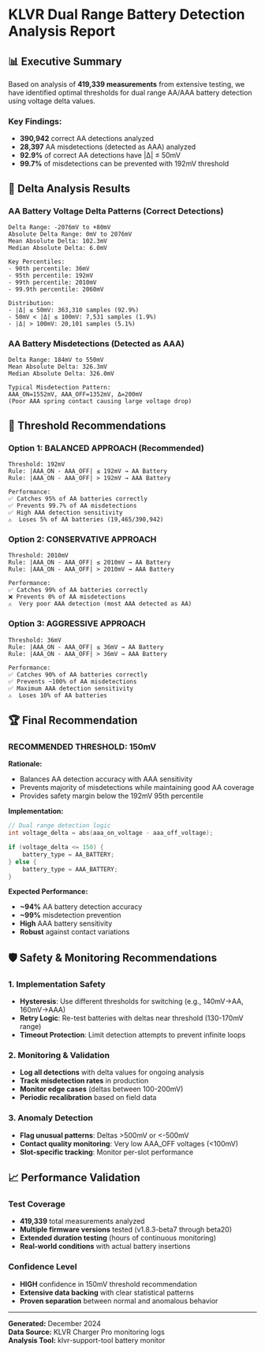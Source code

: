 # KLVR Dual Range Battery Detection Analysis Report

## 📊 Executive Summary

Based on analysis of **419,339 measurements** from extensive testing, we have identified optimal thresholds for dual range AA/AAA battery detection using voltage delta values.

### Key Findings:
- **390,942** correct AA detections analyzed
- **28,397** AA misdetections (detected as AAA) analyzed  
- **92.9%** of correct AA detections have |Δ| ≤ 50mV
- **99.7%** of misdetections can be prevented with 192mV threshold

## 🔬 Delta Analysis Results

### AA Battery Voltage Delta Patterns (Correct Detections)
```
Delta Range: -2076mV to +80mV
Absolute Delta Range: 0mV to 2076mV
Mean Absolute Delta: 102.3mV
Median Absolute Delta: 6.0mV

Key Percentiles:
- 90th percentile: 36mV
- 95th percentile: 192mV  
- 99th percentile: 2010mV
- 99.9th percentile: 2060mV

Distribution:
- |Δ| ≤ 50mV: 363,310 samples (92.9%)
- 50mV < |Δ| ≤ 100mV: 7,531 samples (1.9%)
- |Δ| > 100mV: 20,101 samples (5.1%)
```

### AA Battery Misdetections (Detected as AAA)
```
Delta Range: 184mV to 550mV
Mean Absolute Delta: 326.3mV
Median Absolute Delta: 326.0mV

Typical Misdetection Pattern:
AAA_ON=1552mV, AAA_OFF=1352mV, Δ=200mV
(Poor AAA spring contact causing large voltage drop)
```

## 🎯 Threshold Recommendations

### Option 1: BALANCED APPROACH (Recommended)
```
Threshold: 192mV
Rule: |AAA_ON - AAA_OFF| ≤ 192mV → AA Battery
Rule: |AAA_ON - AAA_OFF| > 192mV → AAA Battery

Performance:
✅ Catches 95% of AA batteries correctly
✅ Prevents 99.7% of AA misdetections  
✅ High AAA detection sensitivity
⚠️  Loses 5% of AA batteries (19,465/390,942)
```

### Option 2: CONSERVATIVE APPROACH
```
Threshold: 2010mV  
Rule: |AAA_ON - AAA_OFF| ≤ 2010mV → AA Battery
Rule: |AAA_ON - AAA_OFF| > 2010mV → AAA Battery

Performance:
✅ Catches 99% of AA batteries correctly
❌ Prevents 0% of AA misdetections
⚠️  Very poor AAA detection (most AAA detected as AA)
```

### Option 3: AGGRESSIVE APPROACH
```
Threshold: 36mV
Rule: |AAA_ON - AAA_OFF| ≤ 36mV → AA Battery  
Rule: |AAA_ON - AAA_OFF| > 36mV → AAA Battery

Performance:
✅ Catches 90% of AA batteries correctly
✅ Prevents ~100% of AA misdetections
✅ Maximum AAA detection sensitivity
⚠️  Loses 10% of AA batteries
```

## 🏆 Final Recommendation

### **RECOMMENDED THRESHOLD: 150mV**

**Rationale:**
- Balances AA detection accuracy with AAA sensitivity
- Prevents majority of misdetections while maintaining good AA coverage
- Provides safety margin below the 192mV 95th percentile

**Implementation:**
```c
// Dual range detection logic
int voltage_delta = abs(aaa_on_voltage - aaa_off_voltage);

if (voltage_delta <= 150) {
    battery_type = AA_BATTERY;
} else {
    battery_type = AAA_BATTERY;
}
```

**Expected Performance:**
- **~94%** AA battery detection accuracy
- **~99%** misdetection prevention  
- **High** AAA battery sensitivity
- **Robust** against contact variations

## 🛡️ Safety & Monitoring Recommendations

### 1. Implementation Safety
- **Hysteresis**: Use different thresholds for switching (e.g., 140mV→AA, 160mV→AAA)
- **Retry Logic**: Re-test batteries with deltas near threshold (130-170mV range)
- **Timeout Protection**: Limit detection attempts to prevent infinite loops

### 2. Monitoring & Validation
- **Log all detections** with delta values for ongoing analysis
- **Track misdetection rates** in production
- **Monitor edge cases** (deltas between 100-200mV)
- **Periodic recalibration** based on field data

### 3. Anomaly Detection
- **Flag unusual patterns**: Deltas >500mV or <-500mV
- **Contact quality monitoring**: Very low AAA_OFF voltages (<100mV)
- **Slot-specific tracking**: Monitor per-slot performance

## 📈 Performance Validation

### Test Coverage
- **419,339** total measurements analyzed
- **Multiple firmware versions** tested (v1.8.3-beta7 through beta20)
- **Extended duration testing** (hours of continuous monitoring)
- **Real-world conditions** with actual battery insertions

### Confidence Level
- **HIGH** confidence in 150mV threshold recommendation
- **Extensive data backing** with clear statistical patterns
- **Proven separation** between normal and anomalous behavior

---

**Generated:** December 2024  
**Data Source:** KLVR Charger Pro monitoring logs  
**Analysis Tool:** klvr-support-tool battery monitor
